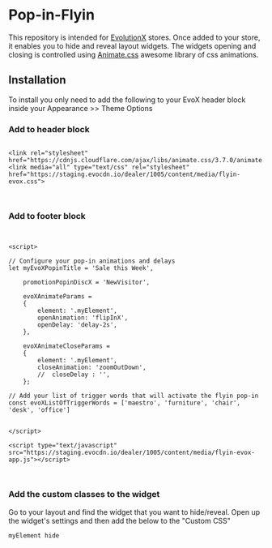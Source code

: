 # Pop-in-Flyin

This repository is intended for [EvolutionX](https://evolutionx.io) stores. Once added to your store, it enables you to hide and reveal layout widgets. The widgets opening and closing is controlled using [Animate.css](https://daneden.github.io/animate.css/) awesome library of css animations. 

## Installation 

To install you only need to add the following to your EvoX header block inside your Appearance >> Theme Options

### Add to header block
``` 

<link rel="stylesheet" href="https://cdnjs.cloudflare.com/ajax/libs/animate.css/3.7.0/animate.min.css">
<link media="all" type="text/css" rel="stylesheet" href="https://staging.evocdn.io/dealer/1005/content/media/flyin-evox.css">



```


### Add to footer block

```


<script>

// Configure your pop-in animations and delays 
let myEvoXPopinTitle = 'Sale this Week',

	promotionPopinDiscX = 'NewVisitor',

	evoXAnimateParams =
	{
		element: '.myElement',
		openAnimation: 'flipInX',
		openDelay: 'delay-2s',
	},

	evoXAnimateCloseParams =
	{
		element: '.myElement',
		closeAnimation: 'zoomOutDown',
		//	closeDelay : '', 
    };
    
// Add your list of trigger words that will activate the flyin pop-in
const evoXListOfTriggerWords = ['maestro', 'furniture', 'chair', 'desk', 'office']


</script>

<script type="text/javascript" src="https://staging.evocdn.io/dealer/1005/content/media/flyin-evox-app.js"></script> 



```


### Add the custom classes to the widget
Go to your layout and find the widget that you want to hide/reveal. Open up the widget's settings and then add the below to the "Custom CSS"
```
myElement hide

```
